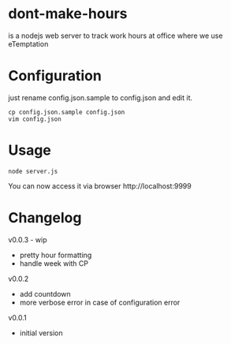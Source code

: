 dont-make-hours
===============

is a nodejs web server to track work hours at office where we use eTemptation

Configuration
=============

just rename config.json.sample to config.json and edit it.

```
cp config.json.sample config.json
vim config.json
```

Usage
=====

```
node server.js
```

You can now access it via browser http://localhost:9999

Changelog
=========

v0.0.3 - wip
 - pretty hour formatting
 - handle week with CP

v0.0.2
 - add countdown
 - more verbose error in case of configuration error

v0.0.1
 - initial version
